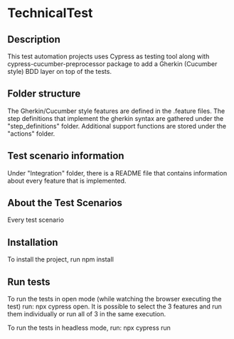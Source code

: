 # TechnicalTest

## Description

This test automation projects uses Cypress as testing tool along with cypress-cucumber-preprocessor package to add a Gherkin (Cucumber style) BDD layer on top of the tests.

## Folder structure

The Gherkin/Cucumber style features are defined in the .feature files.
The step definitions that implement the gherkin syntax are gathered under the "step_definitions" folder.
Additional support functions are stored under the "actions" folder.

## Test scenario information 

Under "Integration" folder, there is a README file that contains information about every feature that is implemented.

## About the Test Scenarios

Every test scenario

## Installation

To install the project, run npm install

## Run tests

To run the tests in open mode (while watching the browser executing the test) run: npx cypress open. It is possible to select the 3 features and run them individually or run all of 3 in the same execution.

To run the tests in headless mode, run: npx cypress run
